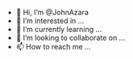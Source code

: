 - 👋 Hi, I’m @JohnAzara
- 👀 I’m interested in ...
- 🌱 I’m currently learning ...
- 💞️ I’m looking to collaborate on ... 
- 📫 How to reach me ...

<!---
JohnAzara/JohnAzara is a ✨ special ✨ repository because its `README.md` (this file) appears on your GitHub profile.
You can click the Preview link to take a look at your changes.
--->
